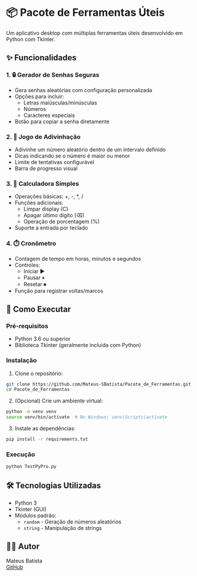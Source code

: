 # 📦 Pacote de Ferramentas Úteis

Um aplicativo desktop com múltiplas ferramentas úteis desenvolvido em Python com Tkinter.

## ✨ Funcionalidades

### 1. 🔒 Gerador de Senhas Seguras
- Gera senhas aleatórias com configuração personalizada
- Opções para incluir:
  - Letras maiúsculas/minúsculas
  - Números
  - Caracteres especiais
- Botão para copiar a senha diretamente

### 2. 🎯 Jogo de Adivinhação
- Adivinhe um número aleatório dentro de um intervalo definido
- Dicas indicando se o número é maior ou menor
- Limite de tentativas configurável
- Barra de progresso visual

### 3. 🧮 Calculadora Simples
- Operações básicas: +, -, *, /
- Funções adicionais:
  - Limpar display (C)
  - Apagar último dígito (⌫)
  - Operação de porcentagem (%)
- Suporte a entrada por teclado

### 4. ⏱️ Cronômetro
- Contagem de tempo em horas, minutos e segundos
- Controles:
  - Iniciar ▶
  - Pausar ⏸
  - Resetar ⏹
- Função para registrar voltas/marcos

## 🚀 Como Executar

### Pré-requisitos
- Python 3.6 ou superior
- Biblioteca Tkinter (geralmente incluída com Python)

### Instalação
1. Clone o repositório:
```bash
git clone https://github.com/Mateus-SBatista/Pacote_de_Ferramentas.git
cd Pacote_de_Ferramentas
```

2. (Opcional) Crie um ambiente virtual:
```bash
python -m venv venv
source venv/bin/activate  # No Windows: venv\Scripts\activate
```

3. Instale as dependências:
```bash
pip install -r requirements.txt
```

### Execução
```bash
python TestPyPro.py
```

## 🛠️ Tecnologias Utilizadas
- Python 3
- Tkinter (GUI)
- Módulos padrão:
  - `random` - Geração de números aleatórios
  - `string` - Manipulação de strings


## 👨‍💻 Autor
Mateus Batista  
[GitHub](https://github.com/)

